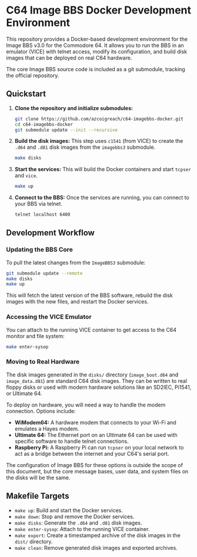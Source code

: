 # C64 Image BBS Docker Development Environment

This repository provides a Docker-based development environment for the Image BBS v3.0 for the Commodore 64. It allows you to run the BBS in an emulator (VICE) with telnet access, modify its configuration, and build disk images that can be deployed on real C64 hardware.

The core Image BBS source code is included as a git submodule, tracking the official repository.

## Quickstart

1.  **Clone the repository and initialize submodules:**
    ```bash
    git clone https://github.com/azcoigreach/c64-imagebbs-docker.git
    cd c64-imagebbs-docker
    git submodule update --init --recursive
    ```

2.  **Build the disk images:**
    This step uses `c1541` (from VICE) to create the `.d64` and `.d81` disk images from the `imagebbs3` submodule.
    ```bash
    make disks
    ```

3.  **Start the services:**
    This will build the Docker containers and start `tcpser` and `vice`.
    ```bash
    make up
    ```

4.  **Connect to the BBS:**
    Once the services are running, you can connect to your BBS via telnet.
    ```bash
    telnet localhost 6400
    ```

## Development Workflow

### Updating the BBS Core

To pull the latest changes from the `ImageBBS3` submodule:

```bash
git submodule update --remote
make disks
make up
```

This will fetch the latest version of the BBS software, rebuild the disk images with the new files, and restart the Docker services.

### Accessing the VICE Emulator

You can attach to the running VICE container to get access to the C64 monitor and file system:

```bash
make enter-sysop
```

### Moving to Real Hardware

The disk images generated in the `disks/` directory (`image_boot.d64` and `image_data.d81`) are standard C64 disk images. They can be written to real floppy disks or used with modern hardware solutions like an SD2IEC, Pi1541, or Ultimate 64.

To deploy on hardware, you will need a way to handle the modem connection. Options include:

*   **WiModem64:** A hardware modem that connects to your Wi-Fi and emulates a Hayes modem.
*   **Ultimate 64:** The Ethernet port on an Ultimate 64 can be used with specific software to handle telnet connections.
*   **Raspberry Pi:** A Raspberry Pi can run `tcpser` on your local network to act as a bridge between the internet and your C64's serial port.

The configuration of Image BBS for these options is outside the scope of this document, but the core message bases, user data, and system files on the disks will be the same.

## Makefile Targets

*   `make up`: Build and start the Docker services.
*   `make down`: Stop and remove the Docker services.
*   `make disks`: Generate the `.d64` and `.d81` disk images.
*   `make enter-sysop`: Attach to the running VICE container.
*   `make export`: Create a timestamped archive of the disk images in the `dist/` directory.
*   `make clean`: Remove generated disk images and exported archives.
